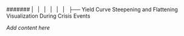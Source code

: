 ####### |   |   |   |   |   |   ├── Yield Curve Steepening and Flattening Visualization During Crisis Events

*Add content here*